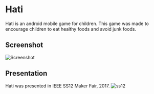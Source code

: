 # Hati

Hati is an android mobile game for children. This game was made to encourage children to eat healthy foods and avoid junk foods.

## Screenshot
![Screenshot](https://user-images.githubusercontent.com/22328326/61107153-01e53800-a4a1-11e9-89c8-080085b05e08.png)

## Presentation

Hati was presented in IEEE SS12 Maker Fair, 2017.
![ss12](https://user-images.githubusercontent.com/22328326/61107706-6228a980-a4a2-11e9-9b38-28c81e1584d7.jpg)
